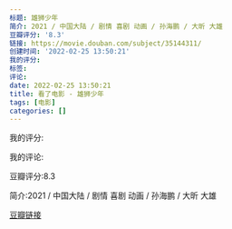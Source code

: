 ```yaml
---
标题: 雄狮少年
简介: 2021 / 中国大陆 / 剧情 喜剧 动画 / 孙海鹏 / 大昕 大雄
豆瓣评分: '8.3'
链接: https://movie.douban.com/subject/35144311/
创建时间: '2022-02-25 13:50:21'
我的评分:
标签:
评论:
date: 2022-02-25 13:50:21
title: 看了电影 - 雄狮少年
tags: [电影]
categories: []
---
```


我的评分:

我的评论:

豆瓣评分:8.3

简介:2021 / 中国大陆 / 剧情 喜剧 动画 / 孙海鹏 / 大昕 大雄

[豆瓣链接](https://movie.douban.com/subject/35144311/)

